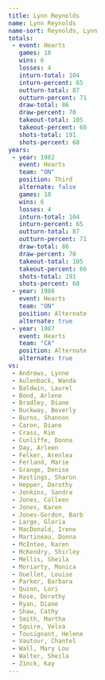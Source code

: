 ```yaml
---
title: Lynn Reynolds
name: Lynn Reynolds
name-sort: Reynolds, Lynn
totals:
 - event: Hearts
   games: 10
   wins: 6
   losses: 4
   inturn-total: 104
   inturn-percent: 65
   outturn-total: 87
   outturn-percent: 71
   draw-total: 86
   draw-percent: 70
   takeout-total: 105
   takeout-percent: 66
   shots-total: 191
   shots-percent: 68
years:
 - year: 1982
   event: Hearts
   team: "ON"
   position: Third
   alternate: false
   games: 10
   wins: 6
   losses: 4
   inturn-total: 104
   inturn-percent: 65
   outturn-total: 87
   outturn-percent: 71
   draw-total: 86
   draw-percent: 70
   takeout-total: 105
   takeout-percent: 66
   shots-total: 191
   shots-percent: 68
 - year: 1986
   event: Hearts
   team: "ON"
   position: Alternate
   alternate: true
 - year: 1987
   event: Hearts
   team: "CA"
   position: Alternate
   alternate: true
vs:
 - Andrews, Lynne
 - Aulenback, Wanda
 - Baldwin, Laurel
 - Bond, Arlene
 - Bradley, Diane
 - Buckway, Beverly
 - Burns, Shannon
 - Caron, Diane
 - Crass, Kim
 - Cunliffe, Donna
 - Day, Arleen
 - Felker, Arenlea
 - Ferland, Marie
 - Grange, Denise
 - Hastings, Sharon
 - Hepper, Dorothy
 - Jenkins, Sandra
 - Jones, Colleen
 - Jones, Karen
 - Jones-Gordon, Barb
 - Large, Gloria
 - MacDonald, Irene
 - Martineau, Donna
 - McIntee, Karen
 - McKendry, Shirley
 - Mellis, Sheila
 - Moriarty, Monica
 - Ouellet, Louise
 - Parker, Barbara
 - Quinn, Lori
 - Rose, Dorothy
 - Ryan, Diane
 - Shaw, Cathy
 - Smith, Martha
 - Squire, Velva
 - Tousignant, Helene
 - Vautour, Chantel
 - Wall, Mary Lou
 - Walter, Sheila
 - Zinck, Kay
---
```

